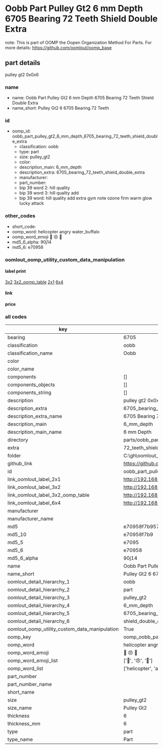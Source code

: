 # Oobb Part Pulley Gt2 6 mm Depth 6705 Bearing 72 Teeth Shield Double Extra  

note: This is part of OOMP the Oopen Organization Method For Parts. For more details: https://github.com/oomlout/oomp_base

##  part details
  



pulley gt2 0x0x6



### name
* name: Oobb Part Pulley Gt2 6 mm Depth 6705 Bearing 72 Teeth Shield Double Extra
* name_short: Pulley Gt2 6 6705 Bearing 72 Teeth
### id
* oomp_id: oobb_part_pulley_gt2_6_mm_depth_6705_bearing_72_teeth_shield_double_extra
  * classification: oobb
  * type: part
  * size: pulley_gt2
  * color: 
  * description_main: 6_mm_depth
  * description_extra: 6705_bearing_72_teeth_shield_double_extra
  * manufacturer: 
  * part_number: 
  * bip 39 word 2: hill quality
  * bip 39 word 3: hill quality add
  * bip 39 word: hill quality add extra gym note ozone firm warm glow lucky attack

### other_codes
* short_code: 
* oomp_word: helicopter angry water_buffalo
* oomp_word_emoji :helicopter: :angry: :water_buffalo:
* md5_6_alpha: 90j14
* md5_6: e70958






### oomlout_oomp_utility_custom_data_manipulation
#### label print
[3x2](http://192.168.1.245:1112/?label=oomp%2090j14)
[3x2_oomp_table](http://192.168.1.108:1112/?label=oomp%2090j14)
[2x1](http://192.168.1.242:1112/?label=oomp%2090j14)
[6x4](http://192.168.1.55:1112/?label=oomp%2090j14)    

#### link

                              

#### price







### all codes 
| key | value |  
| --- | --- |  
| bearing | 6705 |  
| classification | oobb |  
| classification_name | Oobb |  
| color |  |  
| color_name |  |  
| components | [] |  
| components_objects | [] |  
| components_string | [] |  
| description | pulley gt2 0x0x6 |  
| description_extra | 6705_bearing_72_teeth_shield_double_extra |  
| description_extra_name | 6705 Bearing 72 Teeth Shield Double Extra |  
| description_main | 6_mm_depth |  
| description_main_name | 6 mm Depth |  
| directory | parts/oobb_part_pulley_gt2_6_mm_depth_6705_bearing_72_teeth_shield_double_extra |  
| extra | 72_teeth_shield_double |  
| folder | C:\gh\oomlout_oobb_version_4_generated_parts\things\oobb_part_pulley_gt2_6_mm_depth_6705_bearing_72_teeth_shield_double_extra |  
| github_link | https://github.com/oomlout/oomlout_oomp_part_src/tree/main/parts/oobb_part_pulley_gt2_6_mm_depth_6705_bearing_72_teeth_shield_double_extra |  
| id | oobb_part_pulley_gt2_6_mm_depth_6705_bearing_72_teeth_shield_double_extra |  
| link_oomlout_label_2x1 | http://192.168.1.242:1112/?label=oomp%2090j14 |  
| link_oomlout_label_3x2 | http://192.168.1.245:1112/?label=oomp%2090j14 |  
| link_oomlout_label_3x2_oomp_table | http://192.168.1.108:1112/?label=oomp%2090j14 |  
| link_oomlout_label_6x4 | http://192.168.1.55:1112/?label=oomp%2090j14 |  
| manufacturer |  |  
| manufacturer_name |  |  
| md5 | e70958f7b95753d25ab40510066bcb5d |  
| md5_10 | e70958f7b9 |  
| md5_5 | e7095 |  
| md5_6 | e70958 |  
| md5_6_alpha | 90j14 |  
| name | Oobb Part Pulley Gt2 6 mm Depth 6705 Bearing 72 Teeth Shield Double Extra |  
| name_short | Pulley Gt2 6 6705 Bearing 72 Teeth |  
| oomlout_detail_hierarchy_1 | oobb |  
| oomlout_detail_hierarchy_2 | part |  
| oomlout_detail_hierarchy_3 | pulley_gt2 |  
| oomlout_detail_hierarchy_4 | 6_mm_depth |  
| oomlout_detail_hierarchy_5 | 6705_bearing_72_teeth |  
| oomlout_detail_hierarchy_6 | shield_double_extra |  
| oomlout_oomp_utility_custom_data_manipulation | True |  
| oomp_key | oomp_oobb_part_pulley_gt2_6_mm_depth_6705_bearing_72_teeth_shield_double_extra |  
| oomp_word | helicopter angry water_buffalo |  
| oomp_word_emoji | :helicopter: :angry: :water_buffalo: |  
| oomp_word_emoji_list | [':helicopter:', ':angry:', ':water_buffalo:'] |  
| oomp_word_list | ['helicopter', 'angry', 'water_buffalo'] |  
| part_number |  |  
| part_number_name |  |  
| short_name |  |  
| size | pulley_gt2 |  
| size_name | Pulley Gt2 |  
| thickness | 6 |  
| thickness_mm | 6 |  
| type | part |  
| type_name | Part |  
